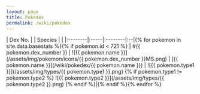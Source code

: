 ```yaml
---
layout: page
title: Pokedex
permalink: /wiki/pokedex
---
```




| Dex No. |      | Species |   |
|:--------|:-----|:--------|:--|{% for pokemon in site.data.basestats %}{% if pokemon.id < 721 %}
| #{{ pokemon.dex_number }} | ![{{ pokemon.name }}](/assets/img/pokemon/icons/{{ pokemon.dex_number }}MS.png) | [{{ pokemon.name }}](/wiki/pokedex/{{ pokemon.name }}) | ![{{ pokemon.type1 }}](/assets/img/types/{{ pokemon.type1 }}.png) {% if pokemon.type1 != pokemon.type2 %} ![{{ pokemon.type2 }}](/assets/img/types/{{ pokemon.type2 }}.png) {% endif %}|{% endif %}{% endfor %}